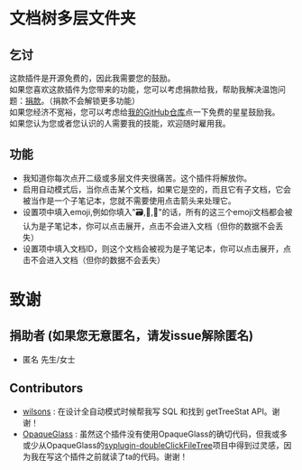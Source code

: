 # 文档树多层文件夹
## 乞讨
这款插件是开源免费的，因此我需要您的鼓励。  
如果您喜欢这款插件为您带来的功能，您可以考虑捐款给我，帮助我解决温饱问题：[捐款](https://pipe.b3log.org/blogs/zxkmm/articles/2025/02/08/1738993480704)。（捐款不会解锁更多功能）  
如果您经济不宽裕，您可以考虑给[我的GitHub仓库](https://github.com/zxkmm/siyuan_doctree_fake_subfolder)点一下免费的星星鼓励我。  
如果您认为您或者您认识的人需要我的技能，欢迎随时雇用我。 


## 功能
 - 我知道你每次点开二级或多层文件夹很痛苦。这个插件将解放你。
 - 启用自动模式后，当你点击某个文档，如果它是空的，而且它有子文档，它会被当作是一个子笔记本，您就不需要使用点击箭头来处理它。
 - 设置项中填入emoji,例如你填入"🗃️,📂,📁"的话，所有的这三个emoji文档都会被认为是子笔记本，你可以点击展开，点击不会进入文档（但你的数据不会丢失）
 - 设置项中填入文档ID，则这个文档会被视为是子笔记本，你可以点击展开，点击不会进入文档（但你的数据不会丢失）

# 致谢
## 捐助者 (如果您无意匿名，请发issue解除匿名)
- 匿名 先生/女士

## Contributors
- [wilsons](https://ld246.com/member/wilsons) : 在设计全自动模式时候帮我写 SQL 和找到 getTreeStat API。谢谢！
- [OpaqueGlass](https://github.com/OpaqueGlass) : 虽然这个插件没有使用OpaqueGlass的确切代码，但我或多或少从OpaqueGlass的[syplugin-doubleClickFileTree](https://github.com/OpaqueGlass/syplugin-doubleClickFileTree)项目中得到过灵感，因为我在写这个插件之前就读了ta的代码。谢谢！